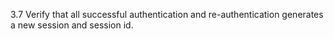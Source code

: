 3.7 Verify that all successful authentication and re-authentication generates a new session and session id.